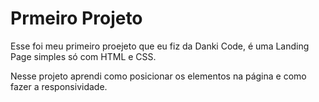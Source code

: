 # Prmeiro Projeto
Esse foi meu primeiro proejeto que eu fiz da Danki Code, é uma Landing Page simples só com HTML e CSS.

Nesse projeto aprendi como posicionar os elementos na página e como fazer a responsividade.
